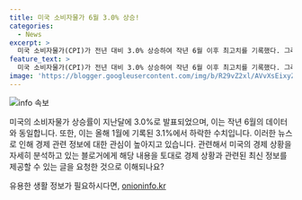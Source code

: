 ```yaml
---
title: 미국 소비자물가 6월 3.0% 상승!
categories:
  - News
excerpt: >
  미국 소비자물가(CPI)가 전년 대비 3.0% 상승하여 작년 6월 이후 최고치를 기록했다. 그러나 최근 최저치였던 3.1%에서 하락한 것으로 나타났으며, 이는 미국 경제에 대한 관심을 불러일으킬 것으로 보인다.
feature_text: >
  미국 소비자물가(CPI)가 전년 대비 3.0% 상승하여 작년 6월 이후 최고치를 기록했다. 그러나 최근 최저치였던 3.1%에서 하락한 것으로 나타났으며, 이는 미국 경제에 대한 관심을 불러일으킬 것으로 보인다.
image: 'https://blogger.googleusercontent.com/img/b/R29vZ2xl/AVvXsEixyZcFfHzMRdzZMjFBmAUKJYCLCGyLL1o632UiGVXcaFdKo_bkvkuCioo0uUKlGfBVcT3P84aROyZIXSBEx3Aw5nCQ3pTgDom1WDC4m8eifvWiAmWEEVb4x6G_l8C0QH225ldMjyaFvpxGEBGNO37VmDTDMHGhJPq73UglMfDca1-0aw/s1600/blogspot.png'
---
```


<p><img src="https://blogger.googleusercontent.com/img/b/R29vZ2xl/AVvXsEixyZcFfHzMRdzZMjFBmAUKJYCLCGyLL1o632UiGVXcaFdKo_bkvkuCioo0uUKlGfBVcT3P84aROyZIXSBEx3Aw5nCQ3pTgDom1WDC4m8eifvWiAmWEEVb4x6G_l8C0QH225ldMjyaFvpxGEBGNO37VmDTDMHGhJPq73UglMfDca1-0aw/s1600/blogspot.png" alt="info 속보" /></p>

<p>미국의 소비자물가 상승률이 지난달에 3.0%로 발표되었으며, 이는 작년 6월의 데이터와 동일합니다. 또한, 이는 올해 1월에 기록된 3.1%에서 하락한 수치입니다. 이러한 뉴스로 인해 경제 관련 정보에 대한 관심이 높아지고 있습니다. 관련해서 미국의 경제 상황을 자세히 분석하고 있는 블로거에게 해당 내용을 토대로 경제 상황과 관련된 최신 정보를 제공할 수 있는 글을 요청한 것으로 이해되나요?</p>
유용한 생활 정보가 필요하시다면, <a href="https://onioninfo.kr" rel="dofollow">onioninfo.kr</a>


